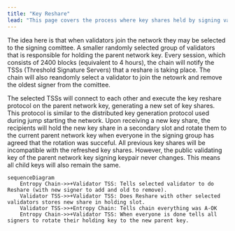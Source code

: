 ```yaml
---
title: "Key Reshare"
lead: "This page covers the process where key shares held by signing validators in our network periodically subsitute signers in and out and swap keyshares"
---
```


The idea here is that when validators join the network they may be selected to the signing comittee. A smaller randomly selected group of validators that is responsible for holding the parent network key. Every session, which consists of 2400 blocks (equivalent to 4 hours), the chain will notify the TSSs (Threshold Signature Servers) that a reshare is taking place. The chain will also reandomly select a validator to join the netowrk and remove the oldest signer from the comittee.

The selected TSSs will connect to each other and execute the key reshare protocol on the parent network key, generating a new set of key shares. This protocol is similar to the distributed key generation protocol used during jump starting the network. Upon receiving a new key share, the recipients will hold the new key share in a secondary slot and rotate them to the current parent network key when everyone in the signing group has agreed that the rotation was succeful. All previous key shares will be incompatible with the refreshed key shares. However, the public validating key of the parent network key signing keypair never changes. This means all child keys will also remain the same.

```mermaid
sequenceDiagram
    Entropy Chain->>+Validator TSS: Tells selected validator to do Reshare (with new signer to add and old to remove).
    Validator TSS->>+Validator TSS: Does Reshare with other selected validators stores new share in holding slot.
    Validator TSS->>+Entropy Chain: Tells chain everything was A-OK
    Entropy Chain->>+Validator TSS: When everyone is done tells all signers to rotate their holding key to the new parent key.
```
